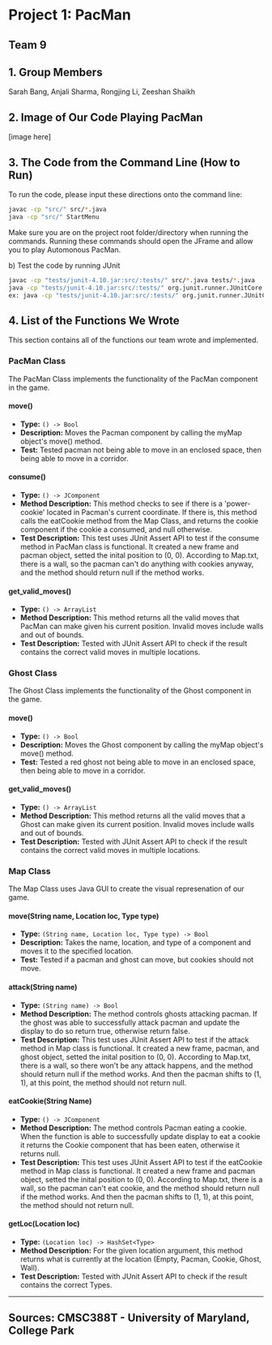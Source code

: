 # Project 1: PacMan #
## **Team 9**

## 1. Group Members
Sarah Bang, Anjali Sharma, Rongjing Li, Zeeshan Shaikh


## 2. Image of Our Code Playing PacMan
[image here]


## 3. The Code from the Command Line (How to Run)
To run the code, please input these directions onto the command line:
```bash
javac -cp "src/" src/*.java
java -cp "src/" StartMenu
```
Make sure you are on the project root folder/directory when running the commands.
Running these commands should open the JFrame and allow you to play Automonous PacMan.

b) Test the code by running JUnit
```bash
javac -cp "tests/junit-4.10.jar:src/:tests/" src/*.java tests/*.java
java -cp "tests/junit-4.10.jar:src/:tests/" org.junit.runner.JUnitCore your_test_here
ex: java -cp "tests/junit-4.10.jar:src/:tests/" org.junit.runner.JUnitCore TestGhostMove
```

## 4. List of the Functions We Wrote
This section contains all of the functions our team wrote and implemented.

### PacMan Class
The PacMan Class implements the functionality of the PacMan component in the game.

#### move()
- **Type:** `() -> Bool`
- **Description:** Moves the Pacman component by calling the myMap object's move() method.
- **Test:** Tested pacman not being able to move in an enclosed space, then being able to
move in a corridor.

#### consume()
- **Type:** `() -> JComponent`
- **Method Description:** This method checks to see if there is a 'power-cookie' located in Pacman's current coordinate. If there is, this method calls the eatCookie method from the Map Class, and returns the cookie component if the cookie a consumed, and null otherwise.
- **Test Description:** This test uses JUnit Assert API to test if the consume method in PacMan class is functional. It created a new frame and pacman object, setted the inital position to (0, 0). According to Map.txt, there is a wall, so the pacman can't do anything with cookies anyway, and the method should return null if the method works.

#### get_valid_moves()
- **Type:** `() -> ArrayList`
- **Method Description:** This method returns all the valid moves that PacMan can make given his current position. Invalid moves include walls and out of bounds.
- **Test Description:** Tested with JUnit Assert API to check if the result contains the correct valid moves in multiple locations.


### Ghost Class
The Ghost Class implements the functionality of the Ghost component in the game.

#### move()
- **Type:** `() -> Bool`
- **Description:** Moves the Ghost component by calling the myMap object's move() method.
- **Test:** Tested a red ghost not being able to move in an enclosed space, then being able to
move in a corridor.

#### get_valid_moves()
- **Type:** `() -> ArrayList`
- **Method Description:** This method returns all the valid moves that a Ghost can make given its current position. Invalid moves include walls and out of bounds.
- **Test Description:** Tested with JUnit Assert API to check if the result contains the correct valid moves in multiple locations.


### Map Class
The Map Class uses Java GUI to create the visual represenation of our game.

#### move(String name, Location loc, Type type)
- **Type:** `(String name, Location loc, Type type) -> Bool`
- **Description:** Takes the name, location, and type of a component and moves it to the specified location.
- **Test:** Tested if a pacman and ghost can move, but cookies should not move.

#### attack(String name)
- **Type:** `(String name) -> Bool`
- **Method Description:** The method controls ghosts attacking pacman. If the ghost was able to successfully attack pacman and update the display to do so return true, otherwise return false.
- **Test Description:** This test uses JUnit Assert API to test if the attack method in Map class is functional. It created a new frame, pacman, and ghost object, setted the inital position to (0, 0). According to Map.txt, there is a wall, so there won't be any attack happens, and the method should return null if the method works. And then the pacman shifts to (1, 1), at this point, the method should not return null.

#### eatCookie(String Name)
- **Type:** `() -> JComponent`
- **Method Description:** The method controls Pacman eating a cookie. When the function is able to successfully update display to eat a cookie it returns the Cookie component that has been eaten, otherwise it returns null.
- **Test Description:** This test uses JUnit Assert API to test if the eatCookie method in Map class is functional. It created a new frame and pacman object, setted the inital position to (0, 0). According to Map.txt, there is a wall, so the pacman can't eat cookie, and the method should return null if the method works. And then the pacman shifts to (1, 1), at this point, the method should not return null.

#### getLoc(Location loc)
- **Type:** `(Location loc) -> HashSet<Type>`
- **Method Description:** For the given location argument, this method returns what is currently at the location (Empty, Pacman, Cookie, Ghost, Wall).
- **Test Description:** Tested with JUnit Assert API to check if the result contains the correct Types.



-----
Sources: CMSC388T - University of Maryland, College Park
-----
